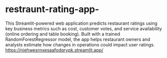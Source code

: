 # restraunt-rating-app-
This Streamlit-powered web application predicts restaurant ratings using key business metrics such as cost, customer votes, and service availability (online ordering and table booking). Built with a trained RandomForestRegressor model, the app helps restaurant owners and analysts estimate how changes in operations could impact user ratings.
https://niehwesrnxesaafodqrypk.streamlit.app/
